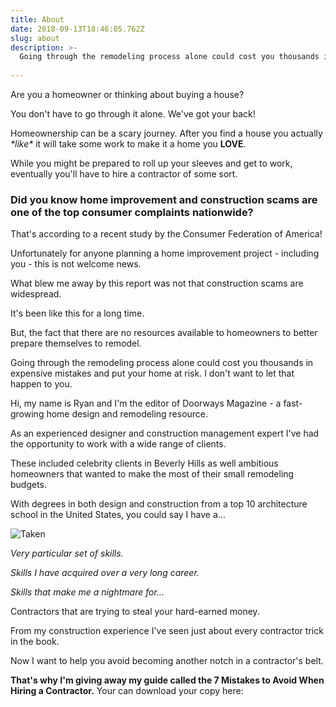 ```yaml
---
title: About
date: 2018-09-13T18:46:05.762Z
slug: about
description: >-
  Going through the remodeling process alone could cost you thousands in expensive mistakes and put your home at risk. I don't want to let that happen to you.
  
---
```

Are you a homeowner or thinking about buying a house?



You don't have to go through it alone. We've got your back! 



Homeownership can be a scary journey. After you find a house you actually <em>\*like\*</em> it will take some work to make it a home you <strong>LOVE</strong>.



While you might be prepared to roll up your sleeves and get to work, eventually you'll have to hire a contractor of some sort.



<h3>Did you know home improvement and construction scams are one of the top consumer complaints nationwide?</h3>



That's according to a recent study by the Consumer Federation of America!



Unfortunately for anyone planning a home improvement project - including you - this is not welcome news.



What blew me away by this report was not that construction scams are widespread.



It's been like this for a long time.



But, the fact that there are no resources available to homeowners to better prepare themselves to remodel. 



Going through the remodeling process alone could cost you thousands in expensive mistakes and put your home at risk. I don't want to let that happen to you.



Hi, my name is Ryan and I'm the editor of Doorways Magazine - a fast-growing home design and remodeling resource. 



As an experienced designer and construction management expert I've had the opportunity to work with a wide range of clients. 



These included celebrity clients in Beverly Hills as well ambitious homeowners that wanted to make the most of their small remodeling budgets.



With degrees in both design and construction from a top 10 architecture school in the United States, you could say I have a... 



<img src="https://www.doorwaysmagazine.com/wp-content/uploads/particular_skills-300x180.jpg" alt="Taken" >

<em>Very particular set of skills.</em> 



<em>Skills I have acquired over a very long career.</em> 



<em>Skills that make me a nightmare for…</em>



Contractors that are trying to steal your hard-earned money. 



From my construction experience I've seen just about every contractor trick in the book. 



Now I want to help you avoid becoming another notch in a contractor's belt.



<strong>That's why I'm giving away my guide called the 7 Mistakes to Avoid When Hiring a Contractor.</strong> Your can download your copy here:
